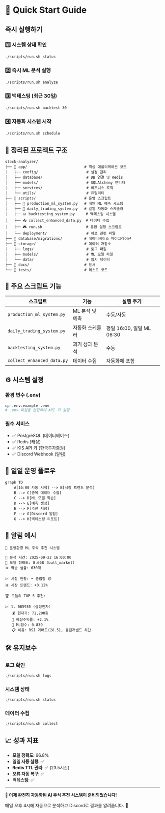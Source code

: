 # 🚀 Quick Start Guide

## 즉시 실행하기

### 1️⃣ 시스템 상태 확인
```bash
./scripts/run.sh status
```

### 2️⃣ 즉시 ML 분석 실행
```bash
./scripts/run.sh analyze
```

### 3️⃣ 백테스팅 (최근 30일)
```bash
./scripts/run.sh backtest 30
```

### 4️⃣ 자동화 시스템 시작
```bash
./scripts/run.sh schedule
```

## 📁 정리된 프로젝트 구조

```
stock-analyzer/
├── 📂 app/                          # 핵심 애플리케이션 코드
│   ├── config/                      # 설정 관리
│   ├── database/                    # DB 연결 및 Redis
│   ├── models/                      # SQLAlchemy 엔티티
│   ├── services/                    # 비즈니스 로직
│   └── utils/                       # 유틸리티
├── 📂 scripts/                      # 운영 스크립트
│   ├── 🤖 production_ml_system.py   # 메인 ML 예측 시스템
│   ├── 📅 daily_trading_system.py   # 일일 자동화 스케줄러
│   ├── 📊 backtesting_system.py     # 백테스팅 시스템
│   ├── 📥 collect_enhanced_data.py  # 데이터 수집
│   ├── 🎮 run.sh                    # 통합 실행 스크립트
│   └── deployment/                  # 배포 관련 파일
├── 📂 database/migrations/          # 데이터베이스 마이그레이션
├── 📂 storage/                      # 데이터 저장소
│   ├── logs/                        # 로그 파일
│   ├── models/                      # ML 모델 파일
│   └── data/                        # 임시 데이터
├── 📂 docs/                         # 문서
└── 📂 tests/                        # 테스트 코드
```

## 🎯 주요 스크립트 기능

| 스크립트 | 기능 | 실행 주기 |
|---------|------|----------|
| `production_ml_system.py` | ML 분석 및 예측 | 수동/자동 |
| `daily_trading_system.py` | 자동화 스케줄러 | 평일 16:00, 일일 ML 06:30 |
| `backtesting_system.py` | 과거 성과 분석 | 수동 |
| `collect_enhanced_data.py` | 데이터 수집 | 자동화에 포함 |

## ⚙️ 시스템 설정

### 환경 변수 (.env)
```bash
cp .env.example .env
# .env 파일을 편집하여 API 키 설정
```

### 필수 서비스
- ✅ PostgreSQL (데이터베이스)
- ✅ Redis (캐싱)
- ✅ KIS API 키 (한국투자증권)
- ✅ Discord Webhook (알림)

## 🔄 일일 운영 플로우

```mermaid
graph TD
    A[16:00 자동 시작] --> B[시장 트렌드 분석]
    B --> C[종목 데이터 수집]
    C --> D[ML 모델 학습]
    D --> E[예측 생성]
    E --> F[추천 저장]
    F --> G[Discord 알림]
    G --> H[백테스팅 리포트]
```

## 📱 알림 예시

```
🚀 운영환경 ML 주식 추천 시스템

📅 분석 시간: 2025-09-22 16:00:00
🎯 모델 정확도: 0.668 (bull_market)
📊 학습 샘플: 630개

📈 시장 현황: ➡️ 중립장 🟡
📊 시장 트렌드: +0.12%

🏆 오늘의 TOP 5 추천:

📈 1. 005930 (삼성전자)
   💰 현재가: 71,200원
   🎯 예상수익률: +2.1%
   🤖 ML점수: 0.839
   📋 이유: RSI 과매도(28.5), 볼린저밴드 하단
```

## 🛠️ 유지보수

### 로그 확인
```bash
./scripts/run.sh logs
```

### 시스템 상태
```bash
./scripts/run.sh status
```

### 데이터 수집
```bash
./scripts/run.sh collect
```

## 📈 성과 지표

- **모델 정확도**: 66.8%
- **일일 자동 실행**: ✅
- **Redis TTL 관리**: ✅ (23.5시간)
- **오류 자동 복구**: ✅
- **백테스팅**: ✅

---

**🎉 이제 완전히 자동화된 AI 주식 추천 시스템이 준비되었습니다!**

매일 오후 4시에 자동으로 분석하고 Discord로 결과를 알려줍니다. 🚀
